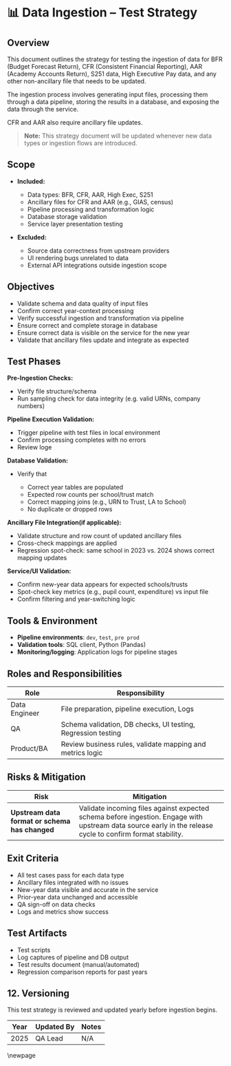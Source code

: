 ﻿# 📊 Data Ingestion – Test Strategy

## Overview

This document outlines the strategy for testing the ingestion of data for BFR (Budget Forecast Return), CFR (Consistent Financial Reporting), AAR (Academy Accounts Return), S251 data, High Executive Pay data, and any other non-ancillary file that needs to be updated.

The ingestion process involves generating input files, processing them through a data pipeline, storing the results in a database, and exposing the data through the service.

CFR and AAR also require ancillary file updates.

> **Note:** This strategy document will be updated whenever new data types or ingestion flows are introduced.

## Scope

- **Included:**
  - Data types: BFR, CFR, AAR, High Exec, S251
  - Ancillary files for CFR and AAR (e.g., GIAS, census)
  - Pipeline processing and transformation logic
  - Database storage validation
  - Service layer presentation testing

- **Excluded:**
  - Source data correctness from upstream providers
  - UI rendering bugs unrelated to data
  - External API integrations outside ingestion scope

## Objectives

- Validate schema and data quality of input files
- Confirm correct year-context processing
- Verify successful ingestion and transformation via pipeline
- Ensure correct and complete storage in database
- Ensure correct data is visible on the service for the new year
- Validate that ancillary files update and integrate as expected

## Test Phases

**Pre-Ingestion Checks:**

- Verify file structure/schema
- Run sampling check for data integrity (e.g. valid URNs, company numbers)

**Pipeline Execution Validation:**

- Trigger pipeline with test files in local environment
- Confirm processing completes with no errors
- Review loge

**Database Validation:**

- Verify that

  - Correct year tables are populated
  - Expected row counts per school/trust match
  - Correct mapping joins (e.g., URN to Trust, LA to School)
  - No duplicate or dropped rows

**Ancillary File Integration(if applicable):**

- Validate structure and row count of updated ancillary files
- Cross-check mappings are applied
- Regression spot-check: same school in 2023 vs. 2024 shows correct mapping updates

**Service/UI Validation:**

- Confirm new-year data appears for expected schools/trusts
- Spot-check key metrics (e.g., pupil count, expenditure) vs input file
- Confirm filtering and year-switching logic

## Tools & Environment

- **Pipeline environments**: `dev`, `test`, `pre prod`
- **Validation tools**: SQL client, Python (Pandas)
- **Monitoring/logging**: Application logs for pipeline stages

## Roles and Responsibilities

| Role          | Responsibility                                               |
|---------------|--------------------------------------------------------------|
| Data Engineer | File preparation, pipeline execution, Logs                   |
| QA            | Schema validation, DB checks, UI testing, Regression testing |
| Product/BA    | Review business rules, validate mapping and metrics logic    |

## Risks & Mitigation

| Risk                                           | Mitigation                                                                                                                                                 |
|------------------------------------------------|------------------------------------------------------------------------------------------------------------------------------------------------------------|
| **Upstream data format or schema has changed** | Validate incoming files against expected schema before ingestion. Engage with upstream data source early in the release cycle to confirm format stability. |

## Exit Criteria

- All test cases pass for each data type
- Ancillary files integrated with no issues
- New-year data visible and accurate in the service
- Prior-year data unchanged and accessible
- QA sign-off on data checks
- Logs and metrics show success

## Test Artifacts

- Test scripts
- Log captures of pipeline and DB output
- Test results document (manual/automated)
- Regression comparison reports for past years

## 12. Versioning

This test strategy is reviewed and updated yearly before ingestion begins.

| Year | Updated By | Notes |
|------|------------|-------|
| 2025 | QA Lead    | N/A   |

<!-- Leave the rest of this page blank -->
\newpage

